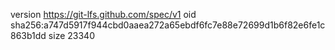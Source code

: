 version https://git-lfs.github.com/spec/v1
oid sha256:a747d5917f944cbd0aaea272a65ebdf6fc7e88e72699d1b6f82e6fe1c863b1dd
size 23340
